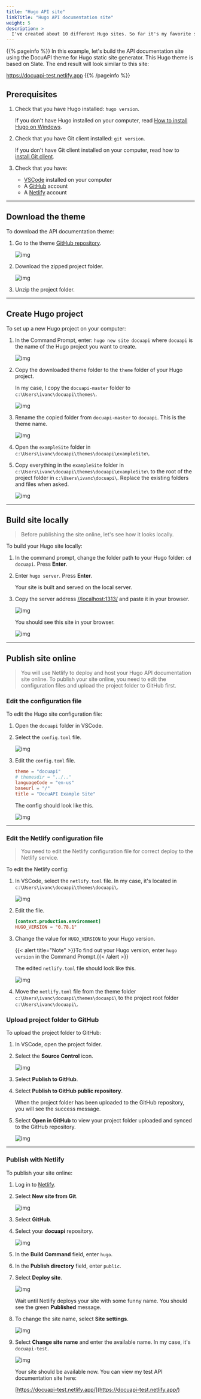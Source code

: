 ```yaml
---
title: "Hugo API site"
linkTitle: "Hugo API documentation site"
weight: 5
description: >
  I've created about 10 different Hugo sites. So far it's my favorite static site generator. The build speed is less than a minute for every site that I've deployed. However, the setup process for Hugo sites isn't very clear for me. I wish I had clear instructions on how to add a theme and publish it online. Lots of Hugo themes are available at [JAMstack Themes](https://jamstackthemes.dev/).
---
```


{{% pageinfo %}}
In this example, let's build the API documentation site using the DocuAPI theme for Hugo static site generator. This Hugo theme is based on Slate. The end result will look similar to this site:

https://docuapi-test.netlify.app
{{% /pageinfo %}}

## Prerequisites

1. Check that you have Hugo installed: `hugo version`.

    If you don't have Hugo installed on your computer, read [How to install Hugo on Windows](https://docsy-site.netlify.app/docs/static-site-generators/hugo-install/).

2. Check that you have Git client installed: `git version`.

    If you don't have Git client installed on your computer, read how to [install Git client](https://docsy-site.netlify.app/docs/static-site-generators/jekyll/#git-client).

3. Check that you have:

    * [VSCode](https://code.visualstudio.com/) installed on your computer
    * A [GitHub](https://github.com/) account
    * A [Netlify](https://www.netlify.com/) account

---

## Download the theme

To download the API documentation theme:

1. Go to the theme [GitHub repository](https://github.com/bep/docuapi).

    ![img](/docs/img/docuapi-theme.png)

2. Download the zipped project folder.

    ![img](/docs/img/download-theme-docuapi.png)

3. Unzip the project folder.

---

## Create Hugo project

To set up a new Hugo project on your computer:

1. In the Command Prompt, enter: `hugo new site docuapi` where `docuapi` is the name of the Hugo project you want to create.

    ![img](/docs/img/hugo-new-site.png)

2. Copy the downloaded theme folder to the `theme` folder of your Hugo project.

    In my case, I copy the `docuapi-master` folder to `c:\Users\ivanc\docuapi\themes\`.

    ![img](/docs/img/copy-theme-folder.png)

3. Rename the copied folder from `docuapi-master` to `docuapi`. This is the theme name.

    ![img](/docs/img/renamed-folder.png)

4. Open the `exampleSite` folder in `c:\Users\ivanc\docuapi\themes\docuapi\exampleSite\`.

5. Copy everything in the `exampleSite` folder in `c:\Users\ivanc\docuapi\themes\docuapi\exampleSite\` to the root of the project folder in `c:\Users\ivanc\docuapi\`. Replace the existing folders and files when asked.

    ![img](/docs/img/copy-exampleSite.png)

---

## Build site locally

> Before publishing the site online, let's see how it looks locally.

To build your Hugo site locally:

1. In the command prompt, change the folder path to your Hugo folder: `cd docuapi`. Press **Enter**.

2. Enter `hugo server`. Press **Enter**.

    Your site is built and served on the local server.

3. Copy the server address [//localhost:1313/](//localhost:1313/) and paste it in your browser.

    ![img](/docs/img/hugo-server.png)

    You should see this site in your browser.

    ![img](/docs/img/local-site.png)

---

## Publish site online

> You will use Netlify to deploy and host your Hugo API documentation site online. To publish your site online, you need to edit the configuration files and upload the project folder to GitHub first.

### Edit the configuration file

To edit the Hugo site configuration file:

1. Open the `docuapi` folder in VSCode.

2. Select the `config.toml` file.

    ![img](/docs/img/config.toml-file.png)

3. Edit the `config.toml` file.

    ```toml
    theme = "docuapi"
    # themesdir = "../.."
    languageCode = "en-us"
    baseurl = "/"
    title = "DocuAPI Example Site"
    ```

    The config should look like this.

    ![img](/docs/img/edited-toml.png)

---

### Edit the Netlify configuration file

> You need to edit the Netlify configuration file for correct deploy to the Netlify service.

To edit the Netlify config:

1. In VSCode, select the `netlify.toml` file. In my case, it's located in `c:\Users\ivanc\docuapi\themes\docuapi\`.

    ![img](/docs/img/netlify.toml.png)

2. Edit the file.

    ```toml
    [context.production.environment]
    HUGO_VERSION = "0.78.1"
    ```

3. Change the value for `HUGO_VERSION` to your Hugo version.

    {{< alert title="Note" >}}To find out your Hugo version, enter `hugo version` in the Command Prompt.{{< /alert >}}

    The edited `netlify.toml` file should look like this.

    ![img](/docs/img/netlify-file.png)

4. Move the `netlify.toml` file from the theme folder `c:\Users\ivanc\docuapi\themes\docuapi\` to the project root folder `c:\Users\ivanc\docuapi\`.

### Upload project folder to GitHub

To upload the project folder to GitHub:

1. In VSCode, open the project folder.

2. Select the **Source Control** icon.

    ![img](/docs/img/source-control.png)

3. Select **Publish to GitHub**.

4. Select **Publish to GitHub public repository**.

    When the project folder has been uploaded to the GitHub repository, you will see the success message.

5. Select **Open in GitHub** to view your project folder uploaded and synced to the GitHub repository.

    ![img](/docs/img/github-repo-docuapi.png)

---

### Publish with Netlify

To publish your site online:

1. Log in to [Netlify](https://www.netlify.com/).

2. Select **New site from Git**.

    ![img](/docs/img/new-site-netlify.png)

3. Select **GitHub**.

4. Select your **docuapi** repository.

    ![img](/docs/img/docuapi-repo.png)

5. In the **Build Command** field, enter `hugo`.

6. In the **Publish directory** field, enter `public`.

7. Select **Deploy site**.

    ![img](/docs/img/deploy-site.png)

    Wait until Netlify deploys your site with some funny name. You should see the green **Published** message.

8. To change the site name, select **Site settings**.

    ![img](/docs/img/site-settings.png)

9. Select **Change site name** and enter the available name. In my case, it's `docuapi-test`.

    ![img](/docs/img/change-name-docuapi.png)

    Your site should be available now. You can view my test API documentation site here:

    [https://docuapi-test.netlify.app/](https://docuapi-test.netlify.app/)
